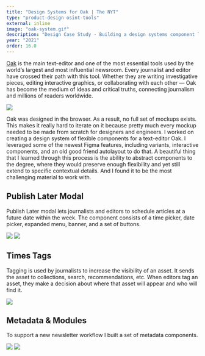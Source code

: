 ```yaml
---
title: "Design Systems for Oak | The NYT"
type: "product-design osint-tools"
external: inline
image: "oak-system.gif"
description: "Design Case Study · Building a design systems component library for a text-editor · The New York Times"
year: "2021"
order: 16.0
---
```


[Oak](https://open.nytimes.com/building-a-text-editor-for-a-digital-first-newsroom-f1cb8367fc21) is the main text-editor and one of the most essential tools used by the world’s largest and most influential newsroom. Every journalist and editor have crossed their path with this tool. Whether they are writing investigative pieces, editing interactive graphics, or collaborating with each other — Oak has become the medium of ideas and critical truths, connecting journalism and millions of readers worldwide.

![](/imgs/oak.gif)

Oak was designed in the browser. As a result, no full set of mockups exists. This makes it really hard to iterate on it because pretty much every mockup needed to be made from scratch for designers and engineers. I worked on creating a design system of flexible components for a text-editor Oak. I leveraged some of the newest Figma features, including variants, interactive components, and an old good friend autolayout to do that. A beautiful thing that I learned through this process is the ability to abstract components to the degree, where they would preserve enough flexibility and yet still extend to specific contextual details. And I found it to be the most challenging material to work with.

## Publish Later Modal

Publish Later modal lets journalists and editors to schedule articles at a future date within the week. The component consists of a time picker, date picker, expanded menu, banner, and a set of buttons.

![](/imgs/publish-modal.png) ![](../imgs/publish-later.png)

## Times Tags

Tagging is used by journalists to increase the visibility of an asset. It sends the asset to collections, search, recommendations, etc. When editors tag an asset, they make a decision about where that asset will appear and who will find it.

![](/imgs/tags.png)

## Metadata & Modules

To support a new newsletter workflow I built a set of metadata components.

![](/imgs/modules.png) ![](/imgs/meta.png)

